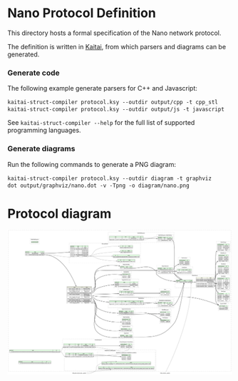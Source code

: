 # Nano Protocol Definition

This directory hosts a formal specification of the Nano network protocol.

The definition is written in [Kaitai](https://kaitai.io), from which parsers and diagrams can be generated.

### Generate code

The following example generate parsers for C++ and Javascript:

```
kaitai-struct-compiler protocol.ksy --outdir output/cpp -t cpp_stl
kaitai-struct-compiler protocol.ksy --outdir output/js -t javascript
```

See `kaitai-struct-compiler --help` for the full list of supported programming languages.

### Generate diagrams

Run the following commands to generate a PNG diagram:

```
kaitai-struct-compiler protocol.ksy --outdir diagram -t graphviz
dot output/graphviz/nano.dot -v -Tpng -o diagram/nano.png
```

# Protocol diagram

![Alt text](nano.png?raw=true "Nano")
